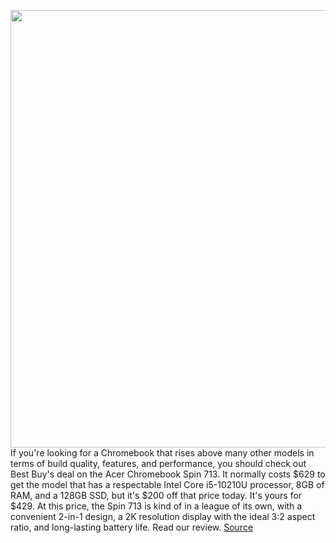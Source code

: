 <img src='https://cdn.vox-cdn.com/thumbor/x8hbudvPh1xcV2-N8KbB4d1Qnx0=/0x0:2040x1360/1200x800/filters:focal(857x517:1183x843)/cdn.vox-cdn.com/uploads/chorus_image/image/69778177/mchin_181029_4126_0002.0.0.jpg' width='700px' /><br/>
If you're looking for a Chromebook that rises above many other models in terms of build quality, features, and performance, you should check out Best Buy's deal on the Acer Chromebook Spin 713. It normally costs $629 to get the model that has a respectable Intel Core i5-10210U processor, 8GB of RAM, and a 128GB SSD, but it's $200 off that price today. It's yours for $429. At this price, the Spin 713 is kind of in a league of its own, with a convenient 2-in-1 design, a 2K resolution display with the ideal 3:2 aspect ratio, and long-lasting battery life. Read our review.
<a href='https://www.theverge.com/good-deals/2021/8/26/22642609/acer-chromebook-spin-713-laptop-oculus-quest-2-coway-air-purifier-halo-infinite-deal-sale-best-buy'> Source <a/>